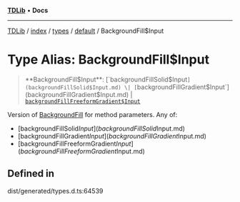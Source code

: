 [**TDLib**](../../../../../../README.md) • **Docs**

***

[TDLib](../../../../../../modules.md) / [index](../../../../../README.md) / [types](../../../README.md) / [default](../README.md) / BackgroundFill$Input

# Type Alias: BackgroundFill$Input

> **BackgroundFill$Input**: [`backgroundFillSolid$Input`](backgroundFillSolid$Input.md) \| [`backgroundFillGradient$Input`](backgroundFillGradient$Input.md) \| [`backgroundFillFreeformGradient$Input`](backgroundFillFreeformGradient$Input.md)

Version of [BackgroundFill](BackgroundFill.md) for method parameters.
Any of:
- [backgroundFillSolid$Input](backgroundFillSolid$Input.md)
- [backgroundFillGradient$Input](backgroundFillGradient$Input.md)
- [backgroundFillFreeformGradient$Input](backgroundFillFreeformGradient$Input.md)

## Defined in

dist/generated/types.d.ts:64539
